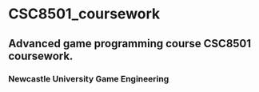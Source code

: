 # CSC8501_coursework

## Advanced game programming course CSC8501 coursework.
### Newcastle University Game Engineering
